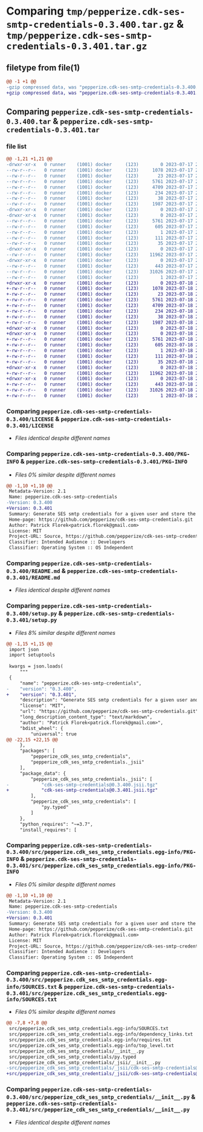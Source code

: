# Comparing `tmp/pepperize.cdk-ses-smtp-credentials-0.3.400.tar.gz` & `tmp/pepperize.cdk-ses-smtp-credentials-0.3.401.tar.gz`

## filetype from file(1)

```diff
@@ -1 +1 @@
-gzip compressed data, was "pepperize.cdk-ses-smtp-credentials-0.3.400.tar", last modified: Mon Jul 17 22:42:39 2023, max compression
+gzip compressed data, was "pepperize.cdk-ses-smtp-credentials-0.3.401.tar", last modified: Tue Jul 18 23:10:24 2023, max compression
```

## Comparing `pepperize.cdk-ses-smtp-credentials-0.3.400.tar` & `pepperize.cdk-ses-smtp-credentials-0.3.401.tar`

### file list

```diff
@@ -1,21 +1,21 @@
-drwxr-xr-x   0 runner    (1001) docker     (123)        0 2023-07-17 22:42:39.650065 pepperize.cdk-ses-smtp-credentials-0.3.400/
--rw-r--r--   0 runner    (1001) docker     (123)     1078 2023-07-17 22:42:28.000000 pepperize.cdk-ses-smtp-credentials-0.3.400/LICENSE
--rw-r--r--   0 runner    (1001) docker     (123)       23 2023-07-17 22:42:28.000000 pepperize.cdk-ses-smtp-credentials-0.3.400/MANIFEST.in
--rw-r--r--   0 runner    (1001) docker     (123)     5761 2023-07-17 22:42:39.650065 pepperize.cdk-ses-smtp-credentials-0.3.400/PKG-INFO
--rw-r--r--   0 runner    (1001) docker     (123)     4709 2023-07-17 22:42:28.000000 pepperize.cdk-ses-smtp-credentials-0.3.400/README.md
--rw-r--r--   0 runner    (1001) docker     (123)      234 2023-07-17 22:42:28.000000 pepperize.cdk-ses-smtp-credentials-0.3.400/pyproject.toml
--rw-r--r--   0 runner    (1001) docker     (123)       38 2023-07-17 22:42:39.650065 pepperize.cdk-ses-smtp-credentials-0.3.400/setup.cfg
--rw-r--r--   0 runner    (1001) docker     (123)     1987 2023-07-17 22:42:28.000000 pepperize.cdk-ses-smtp-credentials-0.3.400/setup.py
-drwxr-xr-x   0 runner    (1001) docker     (123)        0 2023-07-17 22:42:39.650065 pepperize.cdk-ses-smtp-credentials-0.3.400/src/
-drwxr-xr-x   0 runner    (1001) docker     (123)        0 2023-07-17 22:42:39.650065 pepperize.cdk-ses-smtp-credentials-0.3.400/src/pepperize.cdk_ses_smtp_credentials.egg-info/
--rw-r--r--   0 runner    (1001) docker     (123)     5761 2023-07-17 22:42:39.000000 pepperize.cdk-ses-smtp-credentials-0.3.400/src/pepperize.cdk_ses_smtp_credentials.egg-info/PKG-INFO
--rw-r--r--   0 runner    (1001) docker     (123)      605 2023-07-17 22:42:39.000000 pepperize.cdk-ses-smtp-credentials-0.3.400/src/pepperize.cdk_ses_smtp_credentials.egg-info/SOURCES.txt
--rw-r--r--   0 runner    (1001) docker     (123)        1 2023-07-17 22:42:39.000000 pepperize.cdk-ses-smtp-credentials-0.3.400/src/pepperize.cdk_ses_smtp_credentials.egg-info/dependency_links.txt
--rw-r--r--   0 runner    (1001) docker     (123)      111 2023-07-17 22:42:39.000000 pepperize.cdk-ses-smtp-credentials-0.3.400/src/pepperize.cdk_ses_smtp_credentials.egg-info/requires.txt
--rw-r--r--   0 runner    (1001) docker     (123)       35 2023-07-17 22:42:39.000000 pepperize.cdk-ses-smtp-credentials-0.3.400/src/pepperize.cdk_ses_smtp_credentials.egg-info/top_level.txt
-drwxr-xr-x   0 runner    (1001) docker     (123)        0 2023-07-17 22:42:39.650065 pepperize.cdk-ses-smtp-credentials-0.3.400/src/pepperize_cdk_ses_smtp_credentials/
--rw-r--r--   0 runner    (1001) docker     (123)    11962 2023-07-17 22:42:28.000000 pepperize.cdk-ses-smtp-credentials-0.3.400/src/pepperize_cdk_ses_smtp_credentials/__init__.py
-drwxr-xr-x   0 runner    (1001) docker     (123)        0 2023-07-17 22:42:39.650065 pepperize.cdk-ses-smtp-credentials-0.3.400/src/pepperize_cdk_ses_smtp_credentials/_jsii/
--rw-r--r--   0 runner    (1001) docker     (123)      443 2023-07-17 22:42:28.000000 pepperize.cdk-ses-smtp-credentials-0.3.400/src/pepperize_cdk_ses_smtp_credentials/_jsii/__init__.py
--rw-r--r--   0 runner    (1001) docker     (123)    31026 2023-07-17 22:42:28.000000 pepperize.cdk-ses-smtp-credentials-0.3.400/src/pepperize_cdk_ses_smtp_credentials/_jsii/cdk-ses-smtp-credentials@0.3.400.jsii.tgz
--rw-r--r--   0 runner    (1001) docker     (123)        1 2023-07-17 22:42:28.000000 pepperize.cdk-ses-smtp-credentials-0.3.400/src/pepperize_cdk_ses_smtp_credentials/py.typed
+drwxr-xr-x   0 runner    (1001) docker     (123)        0 2023-07-18 23:10:24.939969 pepperize.cdk-ses-smtp-credentials-0.3.401/
+-rw-r--r--   0 runner    (1001) docker     (123)     1078 2023-07-18 23:10:10.000000 pepperize.cdk-ses-smtp-credentials-0.3.401/LICENSE
+-rw-r--r--   0 runner    (1001) docker     (123)       23 2023-07-18 23:10:10.000000 pepperize.cdk-ses-smtp-credentials-0.3.401/MANIFEST.in
+-rw-r--r--   0 runner    (1001) docker     (123)     5761 2023-07-18 23:10:24.939969 pepperize.cdk-ses-smtp-credentials-0.3.401/PKG-INFO
+-rw-r--r--   0 runner    (1001) docker     (123)     4709 2023-07-18 23:10:10.000000 pepperize.cdk-ses-smtp-credentials-0.3.401/README.md
+-rw-r--r--   0 runner    (1001) docker     (123)      234 2023-07-18 23:10:10.000000 pepperize.cdk-ses-smtp-credentials-0.3.401/pyproject.toml
+-rw-r--r--   0 runner    (1001) docker     (123)       38 2023-07-18 23:10:24.939969 pepperize.cdk-ses-smtp-credentials-0.3.401/setup.cfg
+-rw-r--r--   0 runner    (1001) docker     (123)     1987 2023-07-18 23:10:10.000000 pepperize.cdk-ses-smtp-credentials-0.3.401/setup.py
+drwxr-xr-x   0 runner    (1001) docker     (123)        0 2023-07-18 23:10:24.939969 pepperize.cdk-ses-smtp-credentials-0.3.401/src/
+drwxr-xr-x   0 runner    (1001) docker     (123)        0 2023-07-18 23:10:24.939969 pepperize.cdk-ses-smtp-credentials-0.3.401/src/pepperize.cdk_ses_smtp_credentials.egg-info/
+-rw-r--r--   0 runner    (1001) docker     (123)     5761 2023-07-18 23:10:24.000000 pepperize.cdk-ses-smtp-credentials-0.3.401/src/pepperize.cdk_ses_smtp_credentials.egg-info/PKG-INFO
+-rw-r--r--   0 runner    (1001) docker     (123)      605 2023-07-18 23:10:24.000000 pepperize.cdk-ses-smtp-credentials-0.3.401/src/pepperize.cdk_ses_smtp_credentials.egg-info/SOURCES.txt
+-rw-r--r--   0 runner    (1001) docker     (123)        1 2023-07-18 23:10:24.000000 pepperize.cdk-ses-smtp-credentials-0.3.401/src/pepperize.cdk_ses_smtp_credentials.egg-info/dependency_links.txt
+-rw-r--r--   0 runner    (1001) docker     (123)      111 2023-07-18 23:10:24.000000 pepperize.cdk-ses-smtp-credentials-0.3.401/src/pepperize.cdk_ses_smtp_credentials.egg-info/requires.txt
+-rw-r--r--   0 runner    (1001) docker     (123)       35 2023-07-18 23:10:24.000000 pepperize.cdk-ses-smtp-credentials-0.3.401/src/pepperize.cdk_ses_smtp_credentials.egg-info/top_level.txt
+drwxr-xr-x   0 runner    (1001) docker     (123)        0 2023-07-18 23:10:24.939969 pepperize.cdk-ses-smtp-credentials-0.3.401/src/pepperize_cdk_ses_smtp_credentials/
+-rw-r--r--   0 runner    (1001) docker     (123)    11962 2023-07-18 23:10:10.000000 pepperize.cdk-ses-smtp-credentials-0.3.401/src/pepperize_cdk_ses_smtp_credentials/__init__.py
+drwxr-xr-x   0 runner    (1001) docker     (123)        0 2023-07-18 23:10:24.939969 pepperize.cdk-ses-smtp-credentials-0.3.401/src/pepperize_cdk_ses_smtp_credentials/_jsii/
+-rw-r--r--   0 runner    (1001) docker     (123)      443 2023-07-18 23:10:10.000000 pepperize.cdk-ses-smtp-credentials-0.3.401/src/pepperize_cdk_ses_smtp_credentials/_jsii/__init__.py
+-rw-r--r--   0 runner    (1001) docker     (123)    31026 2023-07-18 23:10:10.000000 pepperize.cdk-ses-smtp-credentials-0.3.401/src/pepperize_cdk_ses_smtp_credentials/_jsii/cdk-ses-smtp-credentials@0.3.401.jsii.tgz
+-rw-r--r--   0 runner    (1001) docker     (123)        1 2023-07-18 23:10:10.000000 pepperize.cdk-ses-smtp-credentials-0.3.401/src/pepperize_cdk_ses_smtp_credentials/py.typed
```

### Comparing `pepperize.cdk-ses-smtp-credentials-0.3.400/LICENSE` & `pepperize.cdk-ses-smtp-credentials-0.3.401/LICENSE`

 * *Files identical despite different names*

### Comparing `pepperize.cdk-ses-smtp-credentials-0.3.400/PKG-INFO` & `pepperize.cdk-ses-smtp-credentials-0.3.401/PKG-INFO`

 * *Files 0% similar despite different names*

```diff
@@ -1,10 +1,10 @@
 Metadata-Version: 2.1
 Name: pepperize.cdk-ses-smtp-credentials
-Version: 0.3.400
+Version: 0.3.401
 Summary: Generate SES smtp credentials for a given user and store the credentials in a SecretsManager Secret.
 Home-page: https://github.com/pepperize/cdk-ses-smtp-credentials.git
 Author: Patrick Florek<patrick.florek@gmail.com>
 License: MIT
 Project-URL: Source, https://github.com/pepperize/cdk-ses-smtp-credentials.git
 Classifier: Intended Audience :: Developers
 Classifier: Operating System :: OS Independent
```

### Comparing `pepperize.cdk-ses-smtp-credentials-0.3.400/README.md` & `pepperize.cdk-ses-smtp-credentials-0.3.401/README.md`

 * *Files identical despite different names*

### Comparing `pepperize.cdk-ses-smtp-credentials-0.3.400/setup.py` & `pepperize.cdk-ses-smtp-credentials-0.3.401/setup.py`

 * *Files 8% similar despite different names*

```diff
@@ -1,15 +1,15 @@
 import json
 import setuptools
 
 kwargs = json.loads(
     """
 {
     "name": "pepperize.cdk-ses-smtp-credentials",
-    "version": "0.3.400",
+    "version": "0.3.401",
     "description": "Generate SES smtp credentials for a given user and store the credentials in a SecretsManager Secret.",
     "license": "MIT",
     "url": "https://github.com/pepperize/cdk-ses-smtp-credentials.git",
     "long_description_content_type": "text/markdown",
     "author": "Patrick Florek<patrick.florek@gmail.com>",
     "bdist_wheel": {
         "universal": true
@@ -22,15 +22,15 @@
     },
     "packages": [
         "pepperize_cdk_ses_smtp_credentials",
         "pepperize_cdk_ses_smtp_credentials._jsii"
     ],
     "package_data": {
         "pepperize_cdk_ses_smtp_credentials._jsii": [
-            "cdk-ses-smtp-credentials@0.3.400.jsii.tgz"
+            "cdk-ses-smtp-credentials@0.3.401.jsii.tgz"
         ],
         "pepperize_cdk_ses_smtp_credentials": [
             "py.typed"
         ]
     },
     "python_requires": "~=3.7",
     "install_requires": [
```

### Comparing `pepperize.cdk-ses-smtp-credentials-0.3.400/src/pepperize.cdk_ses_smtp_credentials.egg-info/PKG-INFO` & `pepperize.cdk-ses-smtp-credentials-0.3.401/src/pepperize.cdk_ses_smtp_credentials.egg-info/PKG-INFO`

 * *Files 0% similar despite different names*

```diff
@@ -1,10 +1,10 @@
 Metadata-Version: 2.1
 Name: pepperize.cdk-ses-smtp-credentials
-Version: 0.3.400
+Version: 0.3.401
 Summary: Generate SES smtp credentials for a given user and store the credentials in a SecretsManager Secret.
 Home-page: https://github.com/pepperize/cdk-ses-smtp-credentials.git
 Author: Patrick Florek<patrick.florek@gmail.com>
 License: MIT
 Project-URL: Source, https://github.com/pepperize/cdk-ses-smtp-credentials.git
 Classifier: Intended Audience :: Developers
 Classifier: Operating System :: OS Independent
```

### Comparing `pepperize.cdk-ses-smtp-credentials-0.3.400/src/pepperize.cdk_ses_smtp_credentials.egg-info/SOURCES.txt` & `pepperize.cdk-ses-smtp-credentials-0.3.401/src/pepperize.cdk_ses_smtp_credentials.egg-info/SOURCES.txt`

 * *Files 0% similar despite different names*

```diff
@@ -7,8 +7,8 @@
 src/pepperize.cdk_ses_smtp_credentials.egg-info/SOURCES.txt
 src/pepperize.cdk_ses_smtp_credentials.egg-info/dependency_links.txt
 src/pepperize.cdk_ses_smtp_credentials.egg-info/requires.txt
 src/pepperize.cdk_ses_smtp_credentials.egg-info/top_level.txt
 src/pepperize_cdk_ses_smtp_credentials/__init__.py
 src/pepperize_cdk_ses_smtp_credentials/py.typed
 src/pepperize_cdk_ses_smtp_credentials/_jsii/__init__.py
-src/pepperize_cdk_ses_smtp_credentials/_jsii/cdk-ses-smtp-credentials@0.3.400.jsii.tgz
+src/pepperize_cdk_ses_smtp_credentials/_jsii/cdk-ses-smtp-credentials@0.3.401.jsii.tgz
```

### Comparing `pepperize.cdk-ses-smtp-credentials-0.3.400/src/pepperize_cdk_ses_smtp_credentials/__init__.py` & `pepperize.cdk-ses-smtp-credentials-0.3.401/src/pepperize_cdk_ses_smtp_credentials/__init__.py`

 * *Files identical despite different names*

